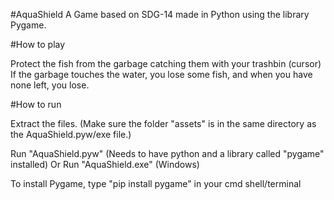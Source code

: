 #AquaShield
A Game based on SDG-14 made in Python using the library Pygame.


#How to play

Protect the fish from the garbage catching them with your trashbin (cursor)
If the garbage touches the water, you lose some fish, and when you have none left, you lose.

#How to run

Extract the files. (Make sure the folder "assets" is in the same directory as the AquaShield.pyw/exe file.)

Run "AquaShield.pyw" (Needs to have python and a library called "pygame" installed)
            Or
Run "AquaShield.exe" (Windows)

To install Pygame, type "pip install pygame" in your cmd shell/terminal



